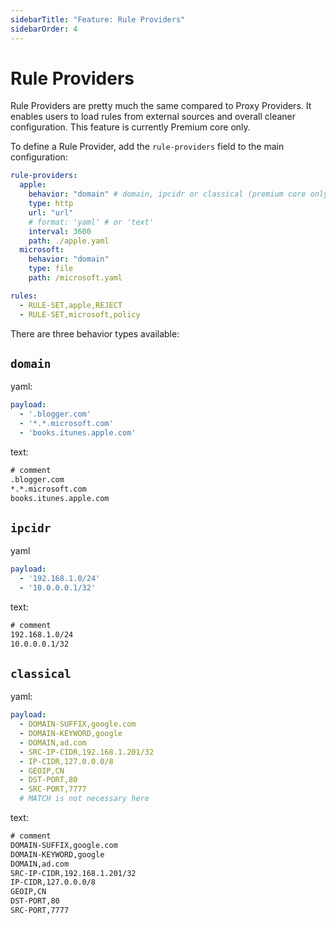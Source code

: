 ```yaml
---
sidebarTitle: "Feature: Rule Providers"
sidebarOrder: 4
---
```


# Rule Providers

Rule Providers are pretty much the same compared to Proxy Providers. It enables users to load rules from external sources and overall cleaner configuration. This feature is currently Premium core only.

To define a Rule Provider, add the `rule-providers` field to the main configuration:

```yaml
rule-providers:
  apple:
    behavior: "domain" # domain, ipcidr or classical (premium core only)
    type: http
    url: "url"
    # format: 'yaml' # or 'text'
    interval: 3600
    path: ./apple.yaml
  microsoft:
    behavior: "domain"
    type: file
    path: /microsoft.yaml

rules:
  - RULE-SET,apple,REJECT
  - RULE-SET,microsoft,policy
```

There are three behavior types available:

## `domain`

yaml:

```yaml
payload:
  - '.blogger.com'
  - '*.*.microsoft.com'
  - 'books.itunes.apple.com'
```

text:

```txt
# comment
.blogger.com
*.*.microsoft.com
books.itunes.apple.com
```

## `ipcidr`

yaml

```yaml
payload:
  - '192.168.1.0/24'
  - '10.0.0.0.1/32'
```

text:

```txt
# comment
192.168.1.0/24
10.0.0.0.1/32
```

## `classical`

yaml:

```yaml
payload:
  - DOMAIN-SUFFIX,google.com
  - DOMAIN-KEYWORD,google
  - DOMAIN,ad.com
  - SRC-IP-CIDR,192.168.1.201/32
  - IP-CIDR,127.0.0.0/8
  - GEOIP,CN
  - DST-PORT,80
  - SRC-PORT,7777
  # MATCH is not necessary here
```

text:

```txt
# comment
DOMAIN-SUFFIX,google.com
DOMAIN-KEYWORD,google
DOMAIN,ad.com
SRC-IP-CIDR,192.168.1.201/32
IP-CIDR,127.0.0.0/8
GEOIP,CN
DST-PORT,80
SRC-PORT,7777
```
